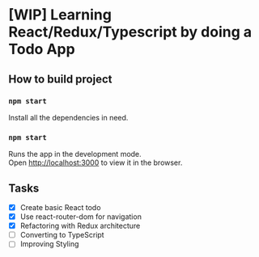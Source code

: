 # [WIP] Learning React/Redux/Typescript by doing a Todo App

## How to build project

### `npm start`

Install all the dependencies in need.

### `npm start`

Runs the app in the development mode.<br>
Open [http://localhost:3000](http://localhost:3000) to view it in the browser.

## Tasks

- [X] Create basic React todo
- [X] Use react-router-dom for navigation
- [X] Refactoring with Redux architecture
- [ ] Converting to TypeScript
- [ ] Improving Styling 
